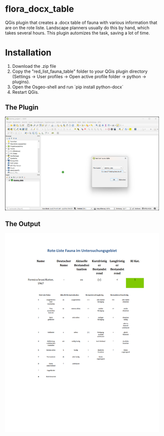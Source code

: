 # flora_docx_table
QGis plugin that creates a .docx table of fauna with various information that are on the rote liste. Landscape planners usually do this by hand, which takes several hours. This plugin automizes the task, saving a lot of time.

# Installation
1. Download the .zip file
2. Copy the "red_list_fauna_table" folder to your QGis plugin directory (Settings -> User profiles -> Open active profile folder -> python -> plugins). 
3. Open the Osgeo-shell and run ´pip install python-docx´
4. Restart QGis.

## The Plugin
![Plugin UI](img/plugin.png)

## The Output
![Plugin UI](img/output.png)


